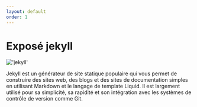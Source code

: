 ```yaml
---
layout: default
order: 1
---
```


# Exposé jekyll

!['jekyll'](./images/jekyll.PNG)

<!-- note -->

Jekyll est un générateur de site statique populaire qui vous permet de construire des sites web, des blogs et des sites de documentation simples en utilisant Markdown et le langage de template Liquid. Il est largement utilisé pour sa simplicité, sa rapidité et son intégration avec les systèmes de contrôle de version comme Git.

<!-- new slide -->
